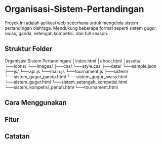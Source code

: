 # Organisasi-Sistem-Pertandingan

Proyek ini adalah aplikasi web sederhana untuk mengelola sistem pertandingan olahraga.
Mendukung beberapa format seperti sistem gugur, swiss, ganda, setengah kompetisi, dan full season.

## Struktur Folder

Organisasi Sistem Pertandingan/
│index.html
│about.html
│assets/
  └──icons/
  └──images/
├──css/
  └──style.css
├──data/
  └──sample.json
├──js/
  └──api.js
  └──main.js
  └──tournament.js
├──sistem/
  └──sistem_gugur_ganda.html
  └──sistem_gugur_swiss.html
  └──sistem_gugur.html
  └──sistem_setengah_kompetisi.html
  └──sistem_kompetisi_penuh.html
└──tournament.html

## Cara Menggunakan

## Fitur

## Catatan
